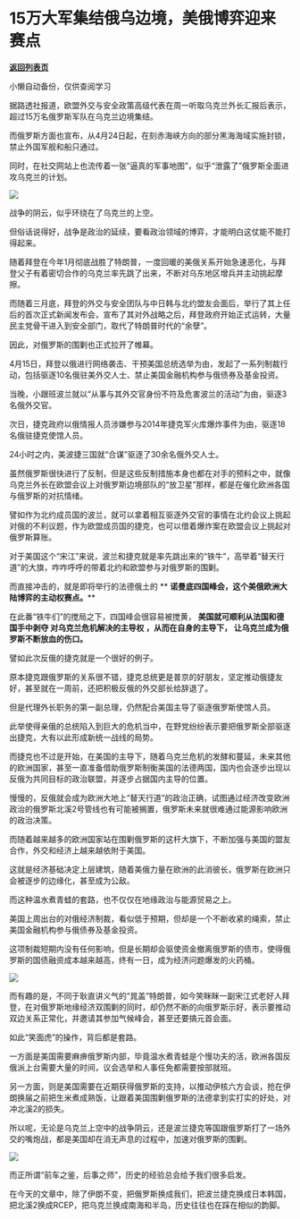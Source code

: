 # 15万大军集结俄乌边境，美俄博弈迎来赛点

[**返回列表页**](/gzh/政事堂2019)

小懒自动备份，仅供查阅学习

据路透社报道，欧盟外交与安全政策高级代表在周一听取乌克兰外长汇报后表示，超过15万名俄罗斯军队在乌克兰边境集结。  

  

而俄罗斯方面也宣布，从4月24日起，在刻赤海峡方向的部分黑海海域实施封锁，禁止外国军舰和船只通过。

  

同时，在社交网站上也流传着一张“逼真的军事地图”，似乎“泄露了”俄罗斯全面进攻乌克兰的计划。

  

![](https://mmbiz.qpic.cn/mmbiz_png/rxhS23yu8cOFDb0UPSwKiboX3uzg7MM0RwK9ic3MWaa8nYgibUJIlgp39DD0GqtBYWpfHfrXhAznezdxCPQCWW7vg/640?wx_fmt=png)

  

战争的阴云，似乎环绕在了乌克兰的上空。  

  

但俗话说得好，战争是政治的延续，要看政治领域的博弈，才能明白这仗能不能打得起来。  

  

随着拜登在今年1月彻底战胜了特朗普，一度回暖的美俄关系开始急速恶化，与拜登父子有着密切合作的乌克兰率先跳了出来，不断对乌东地区增兵并主动挑起摩擦。

  

而随着三月底，拜登的外交与安全团队与中日韩与北约盟友会面后，举行了其上任后的首次正式新闻发布会，宣布了其对外战略之后，拜登政府开始正式运转，大量民主党骨干进入到安全部门，取代了特朗普时代的“余孽”。

  

因此，对俄罗斯的围剿也正式拉开了帷幕。

  

4月15日，拜登以俄进行网络袭击、干预美国总统选举为由，发起了一系列制裁行动，包括驱逐10名俄驻美外交人士、禁止美国金融机构参与俄债券及基金投资。

  

当晚，小跟班波兰就以“从事与其外交官身份不符及危害波兰的活动”为由，驱逐3名俄外交官。

  

次日，捷克政府以俄情报人员涉嫌参与2014年捷克军火库爆炸事件为由，驱逐18名俄驻捷克使馆人员。

  

24小时之内，美波捷三国就“合谋”驱逐了30余名俄外交人士。

  

虽然俄罗斯很快进行了反制，但是这些反制措施本身也都在对手的预料之中，就像乌克兰外长在欧盟会议上对俄罗斯边境部队的“放卫星”那样，都是在催化欧洲各国与俄罗斯的对抗情绪。  

  

譬如作为北约成员国的波兰，就可以拿着相互驱逐外交官的事情在北约会议上挑起对俄的不利议题，作为欧盟成员国的捷克，也可以借着爆炸案在欧盟会议上挑起对俄罗斯算账。  

  

对于美国这个“宋江”来说，波兰和捷克就是率先跳出来的“铁牛”，高举着“替天行道”的大旗，咋咋呼呼的带着北约和欧盟参与对俄罗斯的围剿。  

  

而直接冲击的，就是即将举行的法德俄土的 ** **诺曼底四国峰会，这个美俄欧洲大陆博弈的主动权赛点。****

  

在此番“铁牛们”的搅局之下，四国峰会很容易被搅黄， **美国就可顺利从法国和德国手中剥夺 **对乌克兰危机解决的主导权** ，从而在自身的主导下，**
**让乌克兰成为俄罗斯不断放血的伤口。**

  

譬如此次反俄的捷克就是一个很好的例子。

  

原本捷克跟俄罗斯的关系很不错，捷克总统更是普京的好朋友，坚定推动俄捷友好，甚至就在一周前，还把积极反俄的外交部长给辞退了。  

  

但是代理外长职务的第一副总理，仍然配合美国主导了驱逐俄罗斯使馆人员。

  

此举使得亲俄的总统陷入到巨大的危机当中，在野党纷纷表示要把俄罗斯全部驱逐出捷克，大有以此形成新统一战线的局势。

  

而捷克也不过是开始，在美国的主导下，随着乌克兰危机的发酵和蔓延，未来其他的欧洲国家，甚至一直准备借助俄罗斯制衡美国的法德两国，国内也会逐步出现以反俄为共同目标的政治联盟，并逐步占据国内主导的位置。  

  

慢慢的，反俄就会成为欧洲大地上“替天行道”的政治正确，试图通过经济改变欧洲政治的俄罗斯北溪2号管线也有可能被搁置，俄罗斯未来就很难通过能源影响欧洲的政治决策。

  

而随着越来越多的欧洲国家站在围剿俄罗斯的这杆大旗下，不断加强与美国的盟友合作，外交和经济上越来越依附于美国。  

  

这就是经济基础决定上层建筑，随着美俄力量在欧洲的此消彼长，俄罗斯在欧洲只会被逐步的边缘化，甚至成为公敌。  

  

而这种温水煮青蛙的套路，也不仅仅在地缘政治与能源贸易之上。

  

美国上周出台的对俄经济制裁，看似低于预期，但却是一个不断收紧的绳索，禁止美国金融机构参与俄债券及基金投资。

  

这项制裁短期内没有任何影响，但是长期却会驱使资金撤离俄罗斯的债市，使得俄罗斯的国债融资成本越来越高，终有一日，成为经济问题爆发的火药桶。

  

![](https://mmbiz.qpic.cn/mmbiz_jpg/rxhS23yu8cOFDb0UPSwKiboX3uzg7MM0R7puDuR74CPKxaJoLMwNMOFQYmfJ0ia6BfVrJIZO2YJaGI7ahurhiaiapA/640?wx_fmt=jpeg)

  

而有趣的是，不同于耿直讲义气的“晁盖”特朗普，如今笑眯眯一副宋江式老好人拜登，在对俄罗斯地缘经济双围剿的同时，却仍然不断的向俄罗斯示好，表示要推动双边关系正常化，并邀请其参加气候峰会，甚至还要搞元首会面。

  

如此“笑面虎”的操作，背后都是套路。

  

一方面是美国需要麻痹俄罗斯内部，毕竟温水煮青蛙是个慢功夫的活，欧洲各国反俄派上台需要大量的时间，议会选举和人事任免都需要按部就班。

  

另一方面，则是美国需要在近期获得俄罗斯的支持，以推动伊核六方会谈，抢在伊朗换届之前把生米煮成熟饭，让跟着美国围剿俄罗斯的法德拿到实打实的好处，对冲北溪2的损失。  

  

所以呢，无论是乌克兰上空中的战争阴云，还是波兰捷克等国跟俄罗斯打了一场外交的嘴炮战，都是美国却在消无声息的过程中，加速对俄罗斯的围剿。

  

![](https://mmbiz.qpic.cn/mmbiz_jpg/rxhS23yu8cOFDb0UPSwKiboX3uzg7MM0RuKibJ68MJ5Vibw3Qq2KPvY9O4HaMspHAjtPpibOgfYYorCnYKhG4gzZhA/640?wx_fmt=jpeg)

  

而正所谓“前车之鉴，后事之师”，历史的经验总会给予我们很多启发。

  

在今天的文章中，除了伊朗不变，把俄罗斯换成我们，把波兰捷克换成日本韩国，把北溪2换成RCEP，把乌克兰换成南海和半岛，历史往往也在踩在相似的韵脚。

